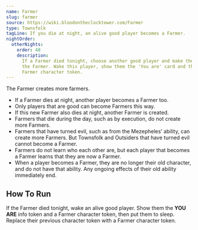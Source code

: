 ```yaml
---
name: Farmer
slug: farmer
source: https://wiki.bloodontheclocktower.com/Farmer
type: Townsfolk
tagLine: If you die at night, an alive good player becomes a Farmer.
nightOrder:
  otherNights:
    order: 48
    description:
      If a Farmer died tonight, choose another good player and make them
      the Farmer. Wake this player, show them the 'You are' card and the
      Farmer character token.
---
```


The Farmer creates more farmers.

- If a Farmer dies at night, another player becomes a Farmer too.
- Only players that are good can become Farmers this way.
- If this new Farmer also dies at night, another Farmer is created.
- Farmers that die during the day, such as by execution, do not create
  more Farmers.
- Farmers that have turned evil, such as from the Mezepheles’ ability,
  can create more Farmers. But Townsfolk and Outsiders that have turned
  evil cannot become a Farmer.
- Farmers do not learn who each other are, but each player that becomes
  a Farmer learns that they are now a Farmer.
- When a player becomes a Farmer, they are no longer their old
  character, and do not have that ability. Any ongoing effects of their
  old ability immediately end.

## How To Run

If the Farmer died tonight, wake an alive good player. Show them the
**YOU ARE** info token and a Farmer character token, then put them to
sleep. Replace their previous character token with a Farmer character
token.
